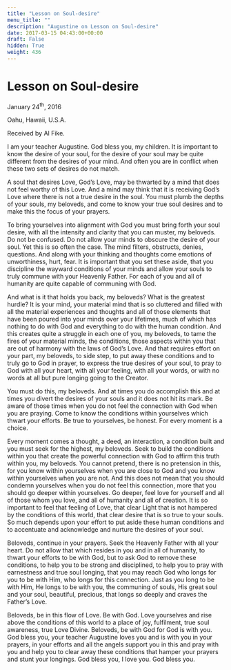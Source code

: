 ```yaml
---
title: "Lesson on Soul-desire"
menu_title: ""
description: "Augustine on Lesson on Soul-desire"
date: 2017-03-15 04:43:00+00:00
draft: False
hidden: True
weight: 436
---
```

# Lesson on Soul-desire


January 24<sup>th</sup>, 2016

Oahu, Hawaii, U.S.A.

Received by Al Fike.


I am your teacher Augustine. God bless you, my children. It is important to know the desire of your soul, for the desire of your soul may be quite different from the desires of your mind. And often you are in conflict when these two sets of desires do not match. 

A soul that desires Love, God’s Love, may be thwarted by a mind that does not feel worthy of this Love. And a mind may think that it is receiving God’s Love where there is not a true desire in the soul. You must plumb the depths of your souls, my beloveds, and come to know your true soul desires and to make this the focus of your prayers. 

To bring yourselves into alignment with God you must bring forth your soul desire, with all the intensity and clarity that you can muster, my beloveds. Do not be confused. Do not allow your minds to obscure the desire of your soul. Yet this is so often the case. The mind filters, obstructs, denies, questions. And along with your thinking and thoughts come emotions of unworthiness, hurt, fear. It is important that you set these aside, that you discipline the wayward conditions of your minds and allow your souls to truly commune with your Heavenly Father. For each of you and all of humanity are quite capable of communing with God. 

And what is it that holds you back, my beloveds? What is the greatest hurdle? It is your mind, your material mind that is so cluttered and filled with all the material experiences and thoughts and all of those elements that have been poured into your minds over your lifetimes, much of which has nothing to do with God and everything to do with the human condition. And this creates quite a struggle in each one of you, my beloveds, to tame the fires of your material minds, the conditions, those aspects within you that are out of harmony with the laws of God’s Love. And that requires effort on your part, my beloveds, to side step, to put away these conditions and to truly go to God in prayer, to express the true desires of your soul, to pray to God with all your heart, with all your feeling, with all your words, or with no words at all but pure longing going to the Creator.

You must do this, my beloveds. And at times you do accomplish this and at times you divert the desires of your souls and it does not hit its mark. Be aware of those times when you do not feel the connection with God when you are praying. Come to know the conditions within yourselves which thwart your efforts. Be true to yourselves, be honest. For every moment is a choice. 

Every moment comes a thought, a deed, an interaction, a condition built and you must seek for the highest, my beloveds. Seek to build the conditions within you that create the powerful connection with God to affirm this truth within you, my beloveds. You cannot pretend, there is no pretension in this, for you know within yourselves when you are close to God and you know within yourselves when you are not. And this does not mean that you should condemn yourselves when you do not feel this connection, more that you should go deeper within yourselves. Go deeper, feel love for yourself and all of those whom you love, and all of humanity and all of creation. It is so important to feel that feeling of Love, that clear Light that is not hampered by the conditions of this world, that clear desire that is so true to your souls. 
So much depends upon your effort to put aside these human conditions and to accentuate and acknowledge and nurture the desires of your soul. 

Beloveds, continue in your prayers. Seek the Heavenly Father with all your heart. Do not allow that which resides in you and in all of humanity, to thwart your efforts to be with God, but to ask God to remove these conditions, to help you to be strong and disciplined, to help you to pray with earnestness and true soul longing, that you may reach God who longs for you to be with Him, who longs for this connection. Just as you long to be with Him, He longs to be with you, the communing of souls, His great soul and your soul, beautiful, precious, that longs so deeply and craves the Father’s Love.

Beloveds, be in this flow of Love. Be with God. Love yourselves and rise above the conditions of this world to a place of joy, fulfilment, true soul awareness, true Love Divine. Beloveds, be with God for God is with you.
God bless you, your teacher Augustine loves you and is with you in your prayers, in your efforts and all the angels support you in this and pray with you and help you to clear away these conditions that hamper your prayers and stunt your longings. God bless you, I love you. God bless you.